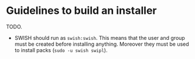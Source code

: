 # Guidelines to build an installer
TODO.

- SWISH should run as `swish:swish`. This means that the user and group must be 
created before installing anything. Moreover they must be used to install 
packs (`sudo -u swish swipl`).


